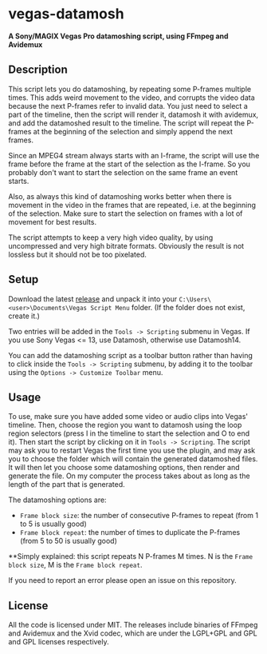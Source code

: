 # vegas-datamosh
**A Sony/MAGIX Vegas Pro datamoshing script, using FFmpeg and Avidemux**

## Description
This script lets you do datamoshing, by repeating some P-frames multiple times. This adds weird movement to the video, and corrupts the video data because the next P-frames refer to invalid data. You just need to select a part of the timeline, then the script will render it, datamosh it with avidemux, and add the datamoshed result to the timeline. The script will repeat the P-frames at the beginning of the selection and simply append the next frames.

Since an MPEG4 stream always starts with an I-frame, the script will use the frame before the frame at the start of the selection as the I-frame. So you probably don't want to start the selection on the same frame an event starts.

Also, as always this kind of datamoshing works better when there is movement in the video in the frames that are repeated, i.e. at the beginning of the selection. Make sure to start the selection on frames with a lot of movement for best results.

The script attempts to keep a very high video quality, by using uncompressed and very high bitrate formats. Obviously the result is not lossless but it should not be too pixelated.

## Setup
Download the latest [release](../../releases/) and unpack it into your ```C:\Users\<user>\Documents\Vegas Script Menu``` folder. (If the folder does not exist, create it.)

Two entries will be added in the ```Tools -> Scripting``` submenu in Vegas. If you use Sony Vegas <= 13, use Datamosh, otherwise use Datamosh14.

You can add the datamoshing script as a toolbar button rather than having to click inside the ```Tools -> Scripting``` submenu, by adding it to the toolbar using the ```Options -> Customize Toolbar``` menu.

## Usage
To use, make sure you have added some video or audio clips into Vegas' timeline. Then, choose the region you want to datamosh using the loop region selectors (press I in the timeline to start the selection and O to end it). Then start the script by clicking on it in ```Tools -> Scripting```. The script may ask you to restart Vegas the first time you use the plugin, and may ask you to choose the folder which will contain the generated datamoshed files. It will then let you choose some datamoshing options, then render and generate the file. On my computer the process takes about as long as the length of the part that is generated.


The datamoshing options are:
- ```Frame block size```: the number of consecutive P-frames to repeat (from 1 to 5 is usually good)
- ```Frame block repeat```: the number of times to duplicate the P-frames (from 5 to 50 is usually good)

**Simply explained: this script repeats N P-frames M times. N is the ```Frame block size```, M is the  ```Frame block repeat```.

If you need to report an error please open an issue on this repository.


## License
All the code is licensed under MIT. The releases include binaries of FFmpeg and Avidemux and the Xvid codec, which are under the LGPL+GPL and GPL and GPL licenses respectively.